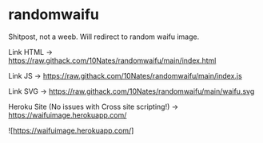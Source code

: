 # randomwaifu
Shitpost, not a weeb. Will redirect to random waifu image.

Link HTML -> https://raw.githack.com/10Nates/randomwaifu/main/index.html

Link JS -> https://raw.githack.com/10Nates/randomwaifu/main/index.js

Link SVG -> https://raw.githack.com/10Nates/randomwaifu/main/waifu.svg

Heroku Site (No issues with Cross site scripting!) -> https://waifuimage.herokuapp.com/

![https://waifuimage.herokuapp.com/]
